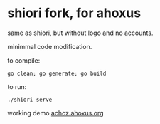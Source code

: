 # shiori fork, for ahoxus

same as shiori, but without logo and no accounts.

minimmal code modification.

to compile:

`go clean; go generate; go build`

to run:

`./shiori serve`

working demo [achoz.ahoxus.org](https://achoz.ahoxus.org)

